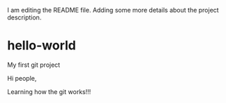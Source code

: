 I am editing the README file. Adding some more details about the
project description.

# hello-world
My first git project


Hi people,

  Learning how the git works!!!
